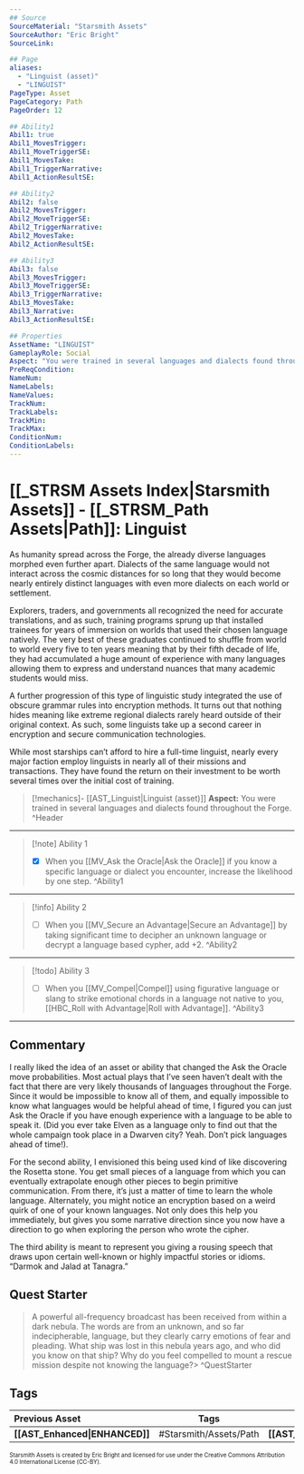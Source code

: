 ```yaml
---
## Source
SourceMaterial: "Starsmith Assets"
SourceAuthor: "Eric Bright"
SourceLink: 

## Page
aliases: 
  - "Linguist (asset)"
  - "LINGUIST"
PageType: Asset
PageCategory: Path
PageOrder: 12

## Ability1
Abil1: true 
Abil1_MovesTrigger: 
Abil1_MoveTriggerSE: 
Abil1_MovesTake: 
Abil1_TriggerNarrative: 
Abil1_ActionResultSE: 

## Ability2
Abil2: false 
Abil2_MovesTrigger: 
Abil2_MoveTriggerSE: 
Abil2_TriggerNarrative: 
Abil2_MovesTake: 
Abil2_ActionResultSE: 

## Ability3
Abil3: false 
Abil3_MovesTrigger: 
Abil3_MoveTriggerSE: 
Abil3_TriggerNarrative: 
Abil3_MovesTake: 
Abil3_Narrative: 
Abil3_ActionResultSE: 

## Properties
AssetName: "LINGUIST"
GameplayRole: Social
Aspect: "You were trained in several languages and dialects found throughout the Forge."
PreReqCondition: 
NameNum: 
NameLabels: 
NameValues: 
TrackNum: 
TrackLabels: 
TrackMin: 
TrackMax: 
ConditionNum: 
ConditionLabels:
---
```

# [[_STRSM Assets Index|Starsmith Assets]] - [[_STRSM_Path Assets|Path]]: Linguist
As humanity spread across the Forge, the already diverse languages morphed even further apart. Dialects of the same language would not interact across the cosmic distances for so long that they would become nearly entirely distinct languages with even more dialects on each world or settlement.

Explorers, traders, and governments all recognized the need for accurate translations, and as such, training programs sprung up that installed trainees for years of immersion on worlds that used their chosen language natively. The very best of these graduates continued to shuffle from world to world every five to ten years meaning that by their fifth decade of life, they had accumulated a huge amount of experience with many languages allowing them to express and understand nuances that many academic students would miss.

A further progression of this type of linguistic study integrated the use of obscure grammar rules into encryption methods. It turns out that nothing hides meaning like extreme regional dialects rarely heard outside of their original context. As such, some linguists take up a second career in encryption and secure communication technologies.

While most starships can’t afford to hire a full-time linguist, nearly every major faction employ linguists in nearly all of their missions and transactions. They have found the return on their investment to be worth several times over the initial cost of training.

> [!mechanics]- [[AST_Linguist|Linguist (asset)]]
> **Aspect:** You were trained in several languages and dialects found throughout the Forge. ^Header
___

> [!note] Ability 1
> - [x] When you [[MV_Ask the Oracle|Ask the Oracle]] if you know a specific language or dialect you encounter, increase the likelihood by one step. ^Ability1
___
> [!info] Ability 2
> - [ ] When you [[MV_Secure an Advantage|Secure an Advantage]] by taking significant time to decipher an unknown language or decrypt a language based cypher, add +2. ^Ability2
___
> [!todo] Ability 3
> - [ ] When you [[MV_Compel|Compel]] using figurative language or slang to strike emotional chords in a language not native to you, [[HBC_Roll with Advantage|Roll with Advantage]]. ^Ability3
___

## Commentary
I really liked the idea of an asset or ability that changed the Ask the Oracle move probabilities. Most actual plays that I’ve seen haven’t dealt with the fact that there are very likely thousands of languages throughout the Forge. Since it would be impossible to know all of them, and equally impossible to know what languages would be helpful ahead of time, I figured you can just Ask the Oracle if you have enough experience with a language to be able to speak it. (Did you ever take Elven as a language only to find out that the whole campaign took place in a Dwarven city? Yeah. Don’t pick languages ahead of time!).

For the second ability, I envisioned this being used kind of like discovering the Rosetta stone. You get small pieces of a language from which you can eventually extrapolate enough other pieces to begin primitive communication. From there, it’s just a matter of time to learn the whole language. Alternately, you might notice an encryption based on a weird quirk of one of your known languages. Not only does this help you immediately, but gives you some narrative direction since you now have a direction to go when exploring the person who wrote the cipher.

The third ability is meant to represent you giving a rousing speech that draws upon certain well-known or highly impactful stories or idioms. “Darmok and Jalad at Tanagra.”

## Quest Starter
> A powerful all-frequency broadcast has been received from within a dark nebula. The words are from an unknown, and so far indecipherable, language, but they clearly carry emotions of fear and pleading. What ship was lost in this nebula years ago, and who did you know on that ship? Why do you feel compelled to mount a rescue mission despite not knowing the language?> ^QuestStarter

## Tags

| Previous Asset| Tags | Next Asset |
| :--- | :---: | ---: |
| **[[AST_Enhanced\|ENHANCED]]** | #Starsmith/Assets/Path | **[[AST_Logistician\|LOGISTICISN]]** |

<font size=-2>Starsmith Assets is created by Eric Bright and licensed for use under the Creative Commons Attribution 4.0 International License (CC-BY).</font>
